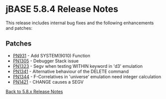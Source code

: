 # jBASE 5.8.4 Release Notes

<PageHeader />

This release includes internal bug fixes and the following enhancements and patches:

## Patches

- [PN931](./pn931/README.md)    - Add SYSTEM(9010) Function  
- [PN1305](./pn1305/README.md)  - Debugger Stack issue  
- [PN1323](./pn1323/README.md)  - Segv when testing WITHIN keyword in 'd3' emulation  
- [PN1341](./pn1341/README.md)  - Alternative behaviour of the DELETE command  
- [PN1344](./pn1344/README.md)  - F-Correlatives in 'universe' emulation need integer calculation  
- [PN1421](./pn1421/README.md)  - CHANGE causes a SEGV  

[Back to 5.8.x Release Notes](./../README.md)
  
<PageFooter />